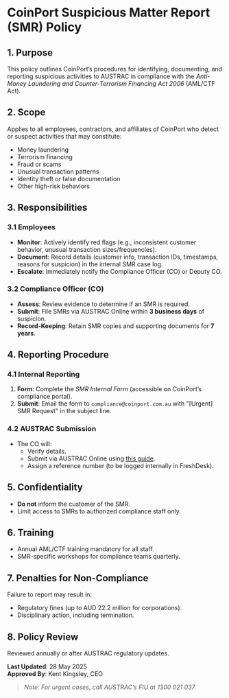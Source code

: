 # CoinPort Suspicious Matter Report (SMR) Policy

## 1. Purpose  
This policy outlines CoinPort’s procedures for identifying, documenting, and reporting suspicious activities to AUSTRAC in compliance with the *Anti-Money Laundering and Counter-Terrorism Financing Act 2006* (AML/CTF Act).  

## 2. Scope  
Applies to all employees, contractors, and affiliates of CoinPort who detect or suspect activities that may constitute:  
- Money laundering  
- Terrorism financing  
- Fraud or scams  
- Unusual transaction patterns  
- Identity theft or false documentation  
- Other high-risk behaviors  

## 3. Responsibilities  

### 3.1 Employees  
- **Monitor**: Actively identify red flags (e.g., inconsistent customer behavior, unusual transaction sizes/frequencies).  
- **Document**: Record details (customer info, transaction IDs, timestamps, reasons for suspicion) in the internal SMR case log.  
- **Escalate**: Immediately notify the Compliance Officer (CO) or Deputy CO.  

### 3.2 Compliance Officer (CO)  
- **Assess**: Review evidence to determine if an SMR is required.  
- **Submit**: File SMRs via AUSTRAC Online within **3 business days** of suspicion.  
- **Record-Keeping**: Retain SMR copies and supporting documents for **7 years**.  

## 4. Reporting Procedure  

### 4.1 Internal Reporting  
1. **Form**: Complete the *SMR Internal Form* (accessible on CoinPort’s compliance portal).  
2. **Submit**: Email the form to `compliance@coinport.com.au` with "[Urgent] SMR Request" in the subject line.  

### 4.2 AUSTRAC Submission  
- The CO will:  
  - Verify details.  
  - Submit via AUSTRAC Online using [this guide](https://www.austrac.gov.au).  
  - Assign a reference number (to be logged internally in FreshDesk).  

## 5. Confidentiality  
- **Do not** inform the customer of the SMR.  
- Limit access to SMRs to authorized compliance staff only.  

## 6. Training  
- Annual AML/CTF training mandatory for all staff.  
- SMR-specific workshops for compliance teams quarterly.  

## 7. Penalties for Non-Compliance  
Failure to report may result in:  
- Regulatory fines (up to AUD 22.2 million for corporations).  
- Disciplinary action, including termination.  

## 8. Policy Review  
Reviewed annually or after AUSTRAC regulatory updates.  

**Last Updated**: 28 May 2025  
**Approved By**: Kent Kingsley, CEO 

> *Note: For urgent cases, call AUSTRAC’s FIU at 1300 021 037.*  

